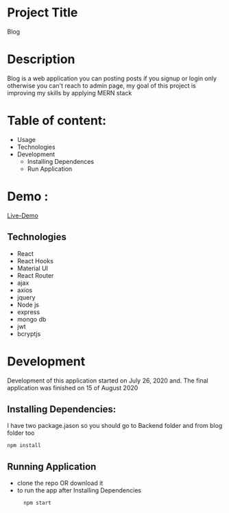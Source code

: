 # Project Title 
  Blog
# Description 
 Blog is a web application you can posting posts if you signup or login only otherwise you can't reach to admin page, my goal of this project is improving my skills by applying MERN stack
# Table of content:
- Usage 
- Technologies
- Development
  - Installing Dependences
  - Run Application
# Demo :
[Live-Demo](https://www.youtube.com/watch?v=m1S4WwyIlM4&feature=youtu.be)
## Technologies
- React
- React Hooks
- Material UI
- React Router
- ajax
- axios
- jquery
- Node js
- express
- mongo db
- jwt 
- bcryptjs
# Development
Development of this application started on July 26, 2020 and. The final application was finished on 15 of August 2020
## Installing Dependencies:
I have two package.jason so you should go to Backend folder and from blog folder too
```
npm install
```
## Running Application
- clone the repo OR download it 
- to run the app after Installing Dependencies
  ```
    npm start
  ```
